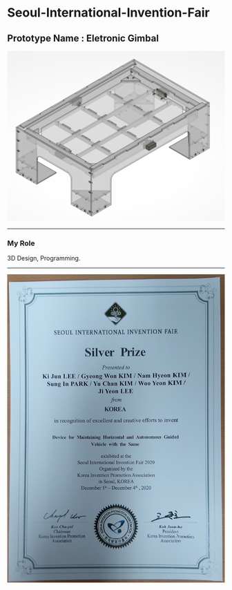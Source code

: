 # Seoul-International-Invention-Fair


## Prototype Name : Eletronic Gimbal


![3D_Design](https://github.com/KIJUN24/Seoul-International-Invention-Fair/blob/master/Gimbal_iso%20view.PNG)

***

### My Role
3D Design, Programming.

***

![Prize](https://github.com/KIJUN24/Seoul-International-Invention-Fair/blob/master/Seoul%20International%20Invention%20Fair%20(Silver%20Prize%202020).jpg)
